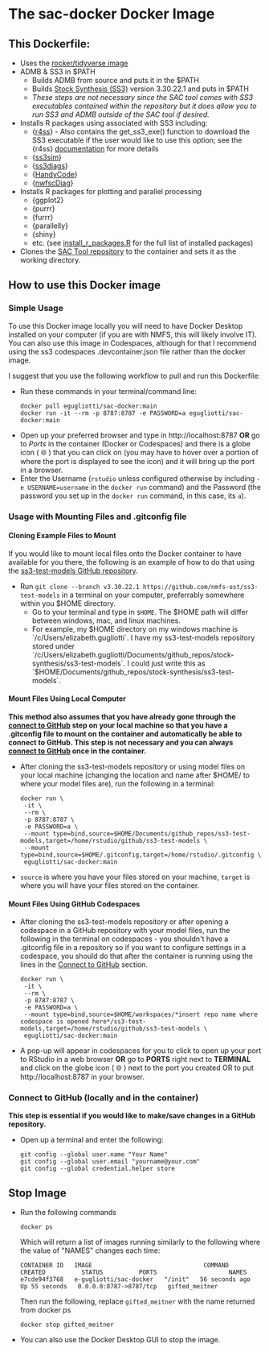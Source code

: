 # The sac-docker Docker Image

## This Dockerfile:
- Uses the [rocker/tidyverse image](https://rocker-project.org/images/versioned/rstudio.html)
- ADMB & SS3 in $PATH
  - Builds ADMB from source and puts it in the $PATH
  - Builds [Stock Synthesis (SS3)](https://github.com/nmfs-ost/ss3-source-code) version 3.30.22.1 and puts in $PATH
  - *These steps are not necessary since the SAC tool comes with SS3 executables contained within the repository but it does allow you to run SS3 and ADMB outside of the SAC tool if desired.*
- Installs R packages using associated with SS3 including:
  - {[r4ss](https://github.com/r4ss/r4ss)} - Also contains the get_ss3_exe() function to download the SS3 executable if the user would like to use this option; see the {r4ss} [documentation](https://r4ss.github.io/r4ss/articles/r4ss-intro-vignette.html) for more details
  - {[ss3sim](https://github.com/ss3sim/ss3sim)}
  - {[ss3diags](https://github.com/jabbamodel/ss3diags)}
  - {[HandyCode](https://github.com/chantelwetzel-noaa/HandyCode)}
  - {[nwfscDiag](https://github.com/nwfsc-assess/nwfscDiag)}
- Installs R packages for plotting and parallel processing
  - {ggplot2}
  - {purrr}
  - {furrr}
  - {parallelly}
  - {shiny}
  - etc. (see [install_r_packages.R](https://github.com/e-perl-NOAA/build-admb-ss3-docker/blob/main/install_r_packages.R) for the full list of installed packages)
- Clones the [SAC Tool repository](https://github.com/shcaba/SS-DL-tool) to the container and sets it as the working directory.

## How to use this Docker image
### Simple Usage
To use this Docker image locally you will need to have Docker Desktop installed on your computer (if you are with NMFS, this will likely involve IT). You can also use this image in Codespaces, although for that I recommend using the ss3 codespaces .devcontainer.json file rather than the docker image.

I suggest that you use the following workflow to pull and run this Dockerfile:
- Run these commands in your terminal/command line:
  ```
  docker pull egugliotti/sac-docker:main
  docker run -it --rm -p 8787:8787 -e PASSWORD=a egugliotti/sac-docker:main
  ```
- Open up your preferred browser and type in http://localhost:8787 **OR** go to *Ports* in the container (Docker or Codespaces) and there is a globe icon ( :globe_with_meridians: ) that you can click on (you may have to hover over a portion of where the port is displayed to see the icon) and it will bring up the port in a browser.
- Enter the Username (`rstudio` unless configured otherwise by including `-e USERNAME=username` in the `docker run` command) and the Password (the password you set up in the `docker run` command, in this case, its `a`).

### Usage with Mounting Files and .gitconfig file
#### Cloning Example Files to Mount
If you would like to mount local files onto the Docker container to have available for you there, the following is an example of how to do that using the [ss3-test-models GitHub repository](https://github.com/nmfs-ost/ss3-test-models).
- Run `git clone --branch v3.30.22.1 https://github.com/nmfs-ost/ss3-test-models` in a terminal on your computer, preferrably somewhere within you $HOME directory.
  - Go to your terminal and type in `$HOME`. The $HOME path will differ between windows, mac, and linux machines.
  - For example, my $HOME directory on my windows machine is `/c/Users/elizabeth.gugliotti`. I have my ss3-test-models repository stored under `/c/Users/elizabeth.gugliotti/Documents/github_repos/stock-synthesis/ss3-test-models`. I could just write this as `$HOME/Documents/github_repos/stock-synthesis/ss3-test-models`.

#### Mount Files Using Local Computer
**This method also assumes that you have already gone through the [connect to GitHub](#connect-to-github) step on your local machine so that you have a .gitconfig file to mount on the container and automatically be able to connect to GitHub. This step is not necessary and you can always [connect to GitHub](#connect-to-github) once in the container.**
- After cloning the ss3-test-models repository or using model files on your local machine (changing the location and name after $HOME/ to where your model files are), run the following in a terminal:
  ```
  docker run \
   -it \
   --rm \
   -p 8787:8787 \
   -e PASSWORD=a \
   --mount type=bind,source=$HOME/Documents/github_repos/ss3-test-models,target=/home/rstudio/github/ss3-test-models \
   --mount type=bind,source=$HOME/.gitconfig,target=/home/rstudio/.gitconfig \
   egugliotti/sac-docker:main
  ```
- `source` is where you have your files stored on your machine, `target` is where you will have your files stored on the container.

#### Mount Files Using GitHub Codespaces
- After cloning the ss3-test-models repository or after opening a codespace in a GitHub repository with your model files, run the following in the terminal on codespaces - you shouldn't have a .gitconfig file in a repository so if you want to configure settings in a codespace, you should do that after the container is running using the lines in the [Connect to GitHub](#connect-to-github) section.
  ```
  docker run \
   -it \
   --rm \
   -p 8787:8787 \
   -e PASSWORD=a \
   --mount type=bind,source=$HOME/workspaces/*insert repo name where codespace is opened here*/ss3-test-models,target=/home/rstudio/github/ss3-test-models \
   egugliotti/sac-docker:main
  ```
- A pop-up will appear in codespaces for you to click to open up your port to RStudio in a web browser **OR** go to **PORTS** right next to **TERMINAL** and click on the globe icon ( :globe_with_meridians: ) next to the port you created OR to put http://localhost:8787 in your browser.

### Connect to GitHub (locally and in the container)
**This step is essential if you would like to make/save changes in a GitHub repository.**
- Open up a terminal and enter the following:
  ```
  git config --global user.name "Your Name"
  git config --global user.email "yourname@your.com"
  git config --global credential.helper store
  ```

## Stop Image
- Run the following commands
  ```
  docker ps
  ```
  Which will return a list of images running similarly to the following where the value of "NAMES" changes each time:
  ```
  CONTAINER ID   IMAGE                               COMMAND   CREATED          STATUS          PORTS                    NAMES
  e7cde94f3768   e-gugliotti/sac-docker   "/init"   56 seconds ago   Up 55 seconds   0.0.0.0:8787->8787/tcp   gifted_meitner
  ```
  Then run the following, replace `gifted_meitner` with the name returned from docker ps
  ```
  docker stop gifted_meitner
  ```
- You can also use the Docker Desktop GUI to stop the image.
